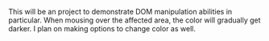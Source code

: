 This will be an project to demonstrate DOM manipulation abilities in particular.
When mousing over the affected area, the color will gradually get darker.
I plan on making options to change color as well.
